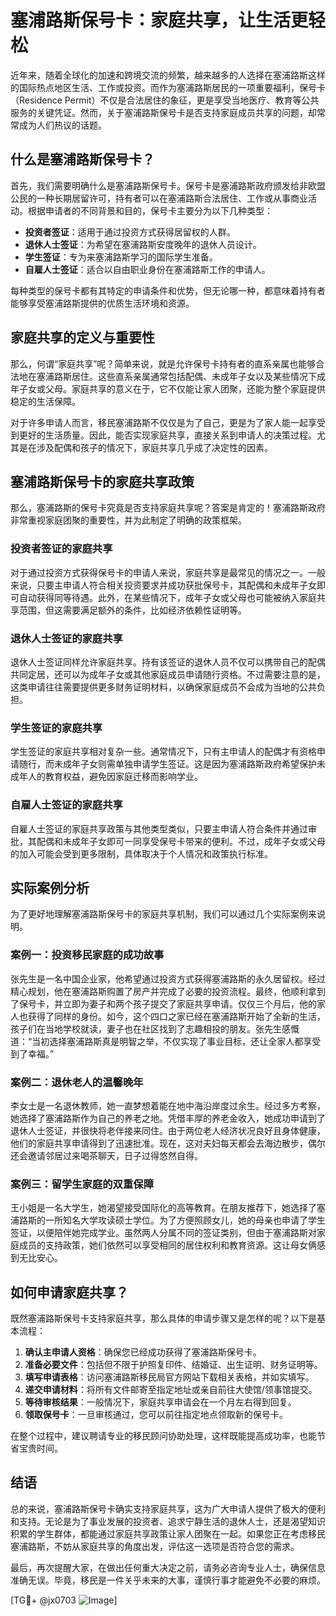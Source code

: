 # 塞浦路斯保号卡：家庭共享，让生活更轻松

近年来，随着全球化的加速和跨境交流的频繁，越来越多的人选择在塞浦路斯这样的国际热点地区生活、工作或投资。而作为塞浦路斯居民的一项重要福利，保号卡（Residence Permit）不仅是合法居住的象征，更是享受当地医疗、教育等公共服务的关键凭证。然而，关于塞浦路斯保号卡是否支持家庭成员共享的问题，却常常成为人们热议的话题。

## 什么是塞浦路斯保号卡？

首先，我们需要明确什么是塞浦路斯保号卡。保号卡是塞浦路斯政府颁发给非欧盟公民的一种长期居留许可，持有者可以在塞浦路斯合法居住、工作或从事商业活动。根据申请者的不同背景和目的，保号卡主要分为以下几种类型：

- **投资者签证**：适用于通过投资方式获得居留权的人群。
- **退休人士签证**：为希望在塞浦路斯安度晚年的退休人员设计。
- **学生签证**：专为来塞浦路斯学习的国际学生准备。
- **自雇人士签证**：适合以自由职业身份在塞浦路斯工作的申请人。

每种类型的保号卡都有其特定的申请条件和优势，但无论哪一种，都意味着持有者能够享受塞浦路斯提供的优质生活环境和资源。

## 家庭共享的定义与重要性

那么，何谓“家庭共享”呢？简单来说，就是允许保号卡持有者的直系亲属也能够合法地在塞浦路斯居住。这些直系亲属通常包括配偶、未成年子女以及某些情况下成年子女或父母。家庭共享的意义在于，它不仅能让家人团聚，还能为整个家庭提供稳定的生活保障。

对于许多申请人而言，移民塞浦路斯不仅仅是为了自己，更是为了家人能一起享受到更好的生活质量。因此，能否实现家庭共享，直接关系到申请人的决策过程。尤其是在涉及配偶和孩子的情况下，家庭共享几乎成了决定性的因素。

## 塞浦路斯保号卡的家庭共享政策

那么，塞浦路斯的保号卡究竟是否支持家庭共享呢？答案是肯定的！塞浦路斯政府非常重视家庭团聚的重要性，并为此制定了明确的政策框架。

### 投资者签证的家庭共享

对于通过投资方式获得保号卡的申请人来说，家庭共享是最常见的情况之一。一般来说，只要主申请人符合相关投资要求并成功获批保号卡，其配偶和未成年子女即可自动获得同等待遇。此外，在某些情况下，成年子女或父母也可能被纳入家庭共享范围，但这需要满足额外的条件，比如经济依赖性证明等。

### 退休人士签证的家庭共享

退休人士签证同样允许家庭共享。持有该签证的退休人员不仅可以携带自己的配偶共同定居，还可以为成年子女或其他家庭成员申请随行资格。不过需要注意的是，这类申请往往需要提供更多财务证明材料，以确保家庭成员不会成为当地的公共负担。

### 学生签证的家庭共享

学生签证的家庭共享相对复杂一些。通常情况下，只有主申请人的配偶才有资格申请随行，而未成年子女则需单独申请学生签证。这是因为塞浦路斯政府希望保护未成年人的教育权益，避免因家庭迁移而影响学业。

### 自雇人士签证的家庭共享

自雇人士签证的家庭共享政策与其他类型类似，只要主申请人符合条件并通过审批，其配偶和未成年子女即可一同享受保号卡带来的便利。不过，成年子女或父母的加入可能会受到更多限制，具体取决于个人情况和政策执行标准。

## 实际案例分析

为了更好地理解塞浦路斯保号卡的家庭共享机制，我们可以通过几个实际案例来说明。

### 案例一：投资移民家庭的成功故事

张先生是一名中国企业家，他希望通过投资方式获得塞浦路斯的永久居留权。经过精心规划，他在塞浦路斯购置了房产并完成了必要的投资流程。最终，他顺利拿到了保号卡，并立即为妻子和两个孩子提交了家庭共享申请。仅仅三个月后，他的家人也获得了同样的身份。如今，这个四口之家已经在塞浦路斯开始了全新的生活，孩子们在当地学校就读，妻子也在社区找到了志趣相投的朋友。张先生感慨道：“当初选择塞浦路斯真是明智之举，不仅实现了事业目标，还让全家人都享受到了幸福。”

### 案例二：退休老人的温馨晚年

李女士是一名退休教师，她一直梦想着能在地中海沿岸度过余生。经过多方考察，她选择了塞浦路斯作为自己的养老之地。凭借丰厚的养老金收入，她成功申请到了退休人士签证，并很快将老伴接来同住。由于两位老人经济状况良好且身体健康，他们的家庭共享申请得到了迅速批准。现在，这对夫妇每天都会去海边散步，偶尔还会邀请邻居过来喝茶聊天，日子过得悠然自得。

### 案例三：留学生家庭的双重保障

王小姐是一名大学生，她渴望接受国际化的高等教育。在朋友推荐下，她选择了塞浦路斯的一所知名大学攻读硕士学位。为了方便照顾女儿，她的母亲也申请了学生签证，以便陪伴她完成学业。虽然两人分属不同的签证类别，但由于塞浦路斯对家庭成员的支持政策，她们依然可以享受相同的居住权利和教育资源。这让母女俩感到无比安心。

## 如何申请家庭共享？

既然塞浦路斯保号卡支持家庭共享，那么具体的申请步骤又是怎样的呢？以下是基本流程：

1. **确认主申请人资格**：确保您已经成功获得了塞浦路斯保号卡。
2. **准备必要文件**：包括但不限于护照复印件、结婚证、出生证明、财务证明等。
3. **填写申请表格**：访问塞浦路斯移民局官方网站下载相关表格，并如实填写。
4. **递交申请材料**：将所有文件邮寄至指定地址或亲自前往大使馆/领事馆提交。
5. **等待审核结果**：一般情况下，家庭共享申请会在一个月左右得到回复。
6. **领取保号卡**：一旦审核通过，您可以前往指定地点领取新的保号卡。

在整个过程中，建议聘请专业的移民顾问协助处理，这样既能提高成功率，也能节省宝贵时间。

## 结语

总的来说，塞浦路斯保号卡确实支持家庭共享，这为广大申请人提供了极大的便利和支持。无论是为了事业发展的投资者、追求宁静生活的退休人士，还是渴望知识积累的学生群体，都能通过家庭共享政策让家人团聚在一起。如果您正在考虑移民塞浦路斯，不妨从家庭共享的角度出发，评估这一选项是否符合您的需求。

最后，再次提醒大家，在做出任何重大决定之前，请务必咨询专业人士，确保信息准确无误。毕竟，移民是一件关乎未来的大事，谨慎行事才能避免不必要的麻烦。

[TG💪+ @jx0703 ![Image](https://github.com/user-attachments/assets/dbca1d08-cadb-493c-b0ec-ad6f7a83f270)]